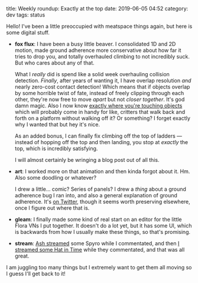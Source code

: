 title: Weekly roundup: Exactly at the top
date: 2019-06-05 04:52
category: dev
tags: status

Hello!  I've been a little preoccupied with meatspace things again, but here is some digital stuff.

- **fox flux**: I have been a busy little beaver.  I consolidated 1D and 2D motion, made ground adherence more conservative about how far it tries to drop you, and totally overhauled climbing to not incredibly suck.  But who cares about any of that.

    What I _really_ did is spend like a solid week overhauling collision detection.  _Finally_, after years of wanting it, I have overlap resolution _and_ nearly zero-cost contact detection!  Which means that if objects overlap by some horrible twist of fate, instead of freely clipping through each other, they're now free to move _apart_ but not _closer together_.  It's god damn magic.  Also I now know [exactly where you're touching objects](https://twitter.com/eevee/status/1134270089547509761) which will probably come in handy for like, critters that walk back and forth on a platform without walking off it?  Or something?  I forget exactly why I wanted that but hey it's nice.

    As an added bonus, I can finally fix climbing off the top of ladders — instead of hopping off the top and then landing, you stop at _exactly_ the top, which is incredibly satisfying.

    I will almost certainly be wringing a blog post out of all this.

- **art**: I worked more on that animation and then kinda forgot about it.  Hm.  Also some doodling or whatever?

    I drew a little...  comic?  Series of panels?  I drew a _thing_ about a ground adherence bug I ran into, and also a general explanation of ground adherence.  It's [on Twitter](https://twitter.com/eevee/status/1133248372624613376), though it seems worth preserving elsewhere, once I figure out where that is.

- **gleam**: I finally made some kind of real start on an editor for the little Flora VNs I put together.  It doesn't do a lot yet, but it has some UI, which is backwards from how I usually make these things, so that's promising.

- **stream**: [Ash streamed](https://twitch.tv/glitchedpuppet) some Spyro while I commentated, and then [I streamed some Hat in Time](https://www.youtube.com/watch?v=5QcMzGPZ1Ms) while they commentated, and that was all great.

I am juggling too many things but I extremely want to get them all moving so I guess I'll get back to it!
